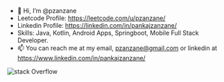 - 👋 Hi, I’m @pzanzane
-    Leetcode Profile: https://leetcode.com/u/pzanzane/
-    Linkedin Profile: https://linkedin.com/in/pankajzanzane/
-    Skills: Java, Kotlin, Android Apps, Springboot, Mobile Full Stack Developer.
- 📫 You can reach me at my email, pzanzane@gmail.com or linkedin at https://www.linkedin.com/in/pankajzanzane/

<!---
pzanzane/pzanzane is a ✨ special ✨ repository because its `README.md` (this file) appears on your GitHub profile.
You can click the Preview link to take a look at your changes.
--->

![stack Overflow]([http://lmsotfy.com/so.png](https://raw.githubusercontent.com/pzanzane/pzanzane/refs/heads/main/Screenshot%202025-01-04%20at%208.27.13%20PM.png))
